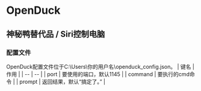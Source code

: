 # OpenDuck
## 神秘鸭替代品 / Siri控制电脑
### 配置文件
OpenDuck配置文件位于C:\Users\你的用户名\openduck_config.json。
|  键名  |  作用  |
|  --  |  --  |
|  port  |  要使用的端口，默认1145  |
|  command  |  要执行的cmd命令  |
|  prompt  |  返回结果，默认“搞定了。”  |
